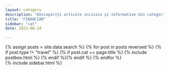 ```yaml
---
layout: category
description: "Descoperiți articole incisive și informative din categoria financiară. Blogul nostru oferă idei și sfaturi pe teme precum investiții, economisire, impozitare și multe altele. Rămâneți la curent cu ultimele tendințe și dezvoltări din lumea finanțelor."
title: "FINANCIAR"
sidebar: "cat"
date: 2023-06-24

---
```



<div class="row reviews-wrapper">
	<div id="outputReview" class="row col-lg-8">
	{% assign posts = site.data.search %}
	{% for post in posts reversed %}
	{% if post.type != "travel" %} {% if post.cat == page.title %}
		{% include postbox.html %}
	{% endif %}{% endif %}
	{% endfor %}
	</div>
	{% include sidebar.html %}
</div>

